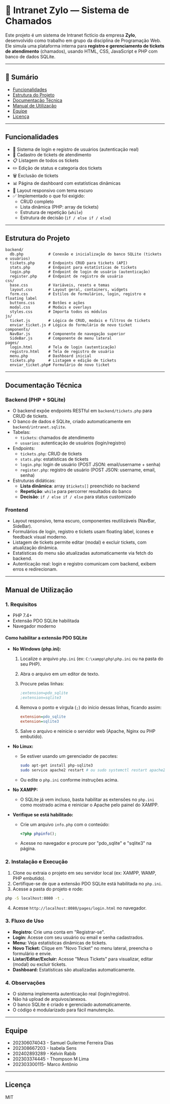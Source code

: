 # 🧩 Intranet Zylo — Sistema de Chamados

Este projeto é um sistema de Intranet fictício da empresa **Zylo**, desenvolvido como trabalho em grupo da disciplina de Programação Web. Ele simula uma plataforma interna para **registro e gerenciamento de tickets de atendimento** (chamados), usando HTML, CSS, JavaScript e PHP com banco de dados SQLite.

---

## 📑 Sumário

* [Funcionalidades](#funcionalidades)
* [Estrutura do Projeto](#estrutura-do-projeto)
* [Documentação Técnica](#documentação-técnica)
* [Manual de Utilização](#manual-de-utilização)
* [Equipe](#equipe)
* [Licença](#licença)

---

## Funcionalidades

* 🔐 Sistema de login e registro de usuários (autenticação real)
* 🎫 Cadastro de tickets de atendimento
* 📋 Listagem de todos os tickets
* ✏️ Edição de status e categoria dos tickets
* 🗑️ Exclusão de tickets
* 📊 Página de dashboard com estatísticas dinâmicas
* 🎨 Layout responsivo com tema escuro
* ✅ Implementado o que foi exigido:
  * CRUD completo
  * Lista dinâmica (PHP: array de tickets)
  * Estrutura de repetição (`while`)
  * Estrutura de decisão (`if / else if / else`)

---

## Estrutura do Projeto

```notepad
backend/
  db.php           # Conexão e inicialização do banco SQLite (tickets e usuários)
  tickets.php      # Endpoints CRUD para tickets (API)
  stats.php        # Endpoint para estatísticas de tickets
  login.php        # Endpoint de login de usuário (autenticação)
  register.php     # Endpoint de registro de usuário
css/
  base.css         # Variáveis, resets e temas
  layout.css       # Layout geral, containers, widgets
  form.css         # Estilos de formulários, login, registro e floating label
  buttons.css      # Botões e ações
  modal.css        # Modais e overlays
  styles.css       # Importa todos os módulos
js/
  ticket.js        # Lógica de CRUD, modais e filtros de tickets
  enviar_ticket.js # Lógica do formulário de novo ticket
components/
  NavBar.js        # Componente de navegação superior
  SideBar.js       # Componente de menu lateral
pages/
  login.html       # Tela de login (autenticação)
  registro.html    # Tela de registro de usuário
  menu.php         # Dashboard inicial
  tickets.php      # Listagem e edição de tickets
  enviar_ticket.php# Formulário de novo ticket
```

---

## Documentação Técnica

### Backend (PHP + SQLite)

* O backend expõe endpoints RESTful em `backend/tickets.php` para CRUD de tickets.
* O banco de dados é SQLite, criado automaticamente em `backend/intranet.sqlite`.
* Tabelas:
  * `tickets`: chamados de atendimento
  * `usuarios`: autenticação de usuários (login/registro)
* Endpoints:
  * `tickets.php`: CRUD de tickets
  * `stats.php`: estatísticas de tickets
  * `login.php`: login de usuário (POST JSON: email/username + senha)
  * `register.php`: registro de usuário (POST JSON: username, email, senha)
* Estruturas didáticas:
  * **Lista dinâmica**: array `$tickets[]` preenchido no backend
  * **Repetição**: `while` para percorrer resultados do banco
  * **Decisão**: `if / else if / else` para status customizado

### Frontend

* Layout responsivo, tema escuro, componentes reutilizáveis (NavBar, SideBar).
* Formulários de login, registro e tickets usam floating label, ícones e feedback visual moderno.
* Listagem de tickets permite editar (modal) e excluir tickets, com atualização dinâmica.
* Estatísticas do menu são atualizadas automaticamente via fetch do backend.
* Autenticação real: login e registro comunicam com backend, exibem erros e redirecionam.

---

## Manual de Utilização

### 1. Requisitos

* PHP 7.4+
* Extensão PDO SQLite habilitada
* Navegador moderno

#### Como habilitar a extensão PDO SQLite

* **No Windows (php.ini):**
  1. Localize o arquivo `php.ini` (ex: `C:\xampp\php\php.ini` ou na pasta do seu PHP).
  2. Abra o arquivo em um editor de texto.
  3. Procure pelas linhas:

     ```ini
     ;extension=pdo_sqlite
     ;extension=sqlite3
     ```

  4. Remova o ponto e vírgula (`;`) do início dessas linhas, ficando assim:

     ```ini
     extension=pdo_sqlite
     extension=sqlite3
     ```

  5. Salve o arquivo e reinicie o servidor web (Apache, Nginx ou PHP embutido).

* **No Linux:**
  * Se estiver usando um gerenciador de pacotes:

    ```bash
    sudo apt-get install php-sqlite3
    sudo service apache2 restart # ou sudo systemctl restart apache2
    ```

  * Ou edite o `php.ini` conforme instruções acima.

* **No XAMPP:**
  * O SQLite já vem incluso, basta habilitar as extensões no `php.ini` como mostrado acima e reiniciar o Apache pelo painel do XAMPP.

* **Verifique se está habilitado:**
  * Crie um arquivo `info.php` com o conteúdo:

    ```php
    <?php phpinfo();
    ```

  * Acesse no navegador e procure por "pdo_sqlite" e "sqlite3" na página.

### 2. Instalação e Execução

1. Clone ou extraia o projeto em seu servidor local (ex: XAMPP, WAMP, PHP embutido).
2. Certifique-se de que a extensão PDO SQLite está habilitada no `php.ini`.
3. Acesse a pasta do projeto e rode:

  ```bash
  php -S localhost:8080 -t .
  ```

4. Acesse `http://localhost:8080/pages/login.html` no navegador.

### 3. Fluxo de Uso

* **Registro:** Crie uma conta em "Registrar-se".
* **Login:** Acesse com seu usuário ou email e senha cadastrados.
* **Menu:** Veja estatísticas dinâmicas de tickets.
* **Novo Ticket:** Clique em "Novo Ticket" no menu lateral, preencha o formulário e envie.
* **Listar/Editar/Excluir:** Acesse "Meus Tickets" para visualizar, editar (modal) ou excluir tickets.
* **Dashboard:** Estatísticas são atualizadas automaticamente.

### 4. Observações

* O sistema implementa autenticação real (login/registro).
* Não há upload de arquivos/anexos.
* O banco SQLite é criado e gerenciado automaticamente.
* O código é modularizado para fácil manutenção.

---

## Equipe

* 202306074043 - Samuel Guilerme Ferreira Dias
* 202308667203 - Isabela Sens
* 202402893289 - Kelvin Rabib
* 202303374445 - Thompson M Lima
* 202303300115- Marco Antônio

---

## Licença

MIT
